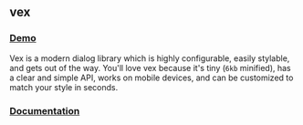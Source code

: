 ## vex

### [Demo](http://github.hubspot.com/vex/docs/welcome/)

Vex is a modern dialog library which is highly configurable, easily stylable, and gets out of the way. You'll love vex because it's tiny (`6kb` minified), has a clear and simple API, works on mobile devices, and can be customized to match your style in seconds.

### [Documentation](http://github.hubspot.com/vex/)